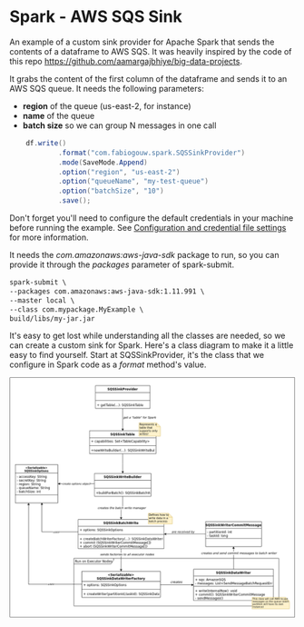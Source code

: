 # Spark - AWS SQS Sink
An example of a custom sink provider for Apache Spark that sends the contents of a dataframe to AWS SQS. It was heavily inspired by the code of this repo https://github.com/aamargajbhiye/big-data-projects.

It grabs the content of the first column of the dataframe and sends it to an AWS SQS queue. It needs the following parameters:
- **region** of the queue (us-east-2, for instance)
- **name** of the queue
- **batch size** so we can group N messages in one call

```java
    df.write()
            .format("com.fabiogouw.spark.SQSSinkProvider")
            .mode(SaveMode.Append)
            .option("region", "us-east-2")
            .option("queueName", "my-test-queue")
            .option("batchSize", "10")
            .save();
```

Don't forget you'll need to configure the default credentials in your machine before running the example. See 
[Configuration and credential file settings](https://docs.aws.amazon.com/cli/latest/userguide/cli-configure-files.html) for more information.

It needs the *com.amazonaws:aws-java-sdk* package to run, so you can provide it through the *packages* parameter of spark-submit. 

```
spark-submit \ 
--packages com.amazonaws:aws-java-sdk:1.11.991 \ 
--master local \ 
--class com.mypackage.MyExample \ 
build/libs/my-jar.jar
```

It's easy to get lost while understanding all the classes are needed, so we can create a custom sink for Spark. Here's a class diagram to make it a little easy to find yourself. Start at SQSSinkProvider, it's the class that we configure in Spark code as a *format* method's value.

![Class diagram showing all the classes needed to implement a custom sink](/doc/assets/Class%20Diagram-Page-1.png "Class diagram showing all the classes needed to implement a custom sink")

